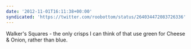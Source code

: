 ```yaml
---
date: '2012-11-01T16:11:38+00:00'
syndicated: 'https://twitter.com/roobottom/status/264034472083726336'
---
```

Walker's Squares - the only crisps I can think of that use green for Cheese &amp; Onion, rather than blue.
